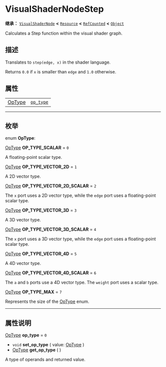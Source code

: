 <!-- ⚠ 请勿编辑本文件 ⚠ -->
<!-- 本文档使用脚本从 WeDot 引擎源码仓库生成。 -->
<!-- 生成脚本：https://github.com/WeDot-Engine/WeDot/tree/master/doc/tools/make_md.py； -->
<!-- 原文件：https://github.com/WeDot-Engine/WeDot/tree/master/doc/classes/VisualShaderNodeStep.xml。 -->

<div id="_class_visualshadernodestep"></div>

# VisualShaderNodeStep

**继承：** [`VisualShaderNode`](class_visualshadernode.md) **<** [`Resource`](class_resource.md) **<** [`RefCounted`](class_refcounted.md) **<** [`Object`](class_object.md)

Calculates a Step function within the visual shader graph.

## 描述

Translates to `step(edge, x)` in the shader language.

Returns `0.0` if `x` is smaller than `edge` and `1.0` otherwise.

## 属性

|||
|:-:|:--|
| [OpType](#enum_visualshadernodestep_optype) | [`op_type`](class_visualshadernodestep.md#class_visualshadernodestep_property_op_type) | ``0`` |

<!-- rst-class:: classref-section-separator -->

---

## 枚举

<div id="_class_enum_visualshadernodestep_optype"></div>

enum **OpType**: <div id="enum_visualshadernodestep_optype"></div>

<div id="_class_visualshadernodestep_constant_op_type_scalar"></div>

[OpType](#enum_visualshadernodestep_optype) **OP_TYPE_SCALAR** = ``0``

A floating-point scalar type.

<div id="_class_visualshadernodestep_constant_op_type_vector_2d"></div>

[OpType](#enum_visualshadernodestep_optype) **OP_TYPE_VECTOR_2D** = ``1``

A 2D vector type.

<div id="_class_visualshadernodestep_constant_op_type_vector_2d_scalar"></div>

[OpType](#enum_visualshadernodestep_optype) **OP_TYPE_VECTOR_2D_SCALAR** = ``2``

The `x` port uses a 2D vector type, while the `edge` port uses a floating-point scalar type.

<div id="_class_visualshadernodestep_constant_op_type_vector_3d"></div>

[OpType](#enum_visualshadernodestep_optype) **OP_TYPE_VECTOR_3D** = ``3``

A 3D vector type.

<div id="_class_visualshadernodestep_constant_op_type_vector_3d_scalar"></div>

[OpType](#enum_visualshadernodestep_optype) **OP_TYPE_VECTOR_3D_SCALAR** = ``4``

The `x` port uses a 3D vector type, while the `edge` port uses a floating-point scalar type.

<div id="_class_visualshadernodestep_constant_op_type_vector_4d"></div>

[OpType](#enum_visualshadernodestep_optype) **OP_TYPE_VECTOR_4D** = ``5``

A 4D vector type.

<div id="_class_visualshadernodestep_constant_op_type_vector_4d_scalar"></div>

[OpType](#enum_visualshadernodestep_optype) **OP_TYPE_VECTOR_4D_SCALAR** = ``6``

The `a` and `b` ports use a 4D vector type. The `weight` port uses a scalar type.

<div id="_class_visualshadernodestep_constant_op_type_max"></div>

[OpType](#enum_visualshadernodestep_optype) **OP_TYPE_MAX** = ``7``

Represents the size of the [OpType](#enum_visualshadernodestep_optype) enum.

<!-- rst-class:: classref-section-separator -->

---

## 属性说明

<div id="_class_visualshadernodestep_property_op_type"></div>

[OpType](#enum_visualshadernodestep_optype) **op_type** = ``0`` <div id="class_visualshadernodestep_property_op_type"></div>

- `void` **set_op_type** ( value: [OpType](#enum_visualshadernodestep_optype) )
- [OpType](#enum_visualshadernodestep_optype) **get_op_type** ( )

A type of operands and returned value.

[^virtual]: 本方法通常需要用户覆盖才能生效。
[^const]: 本方法无副作用，不会修改该实例的任何成员变量。
[^vararg]: 本方法除了能接受在此处描述的参数外，还能够继续接受任意数量的参数。
[^constructor]: 本方法用于构造某个类型。
[^static]: 调用本方法无需实例，可直接使用类名进行调用。
[^operator]: 本方法描述的是使用本类型作为左操作数的有效运算符。
[^bitfield]: 这个值是由下列位标志构成位掩码的整数。
[^void]: 无返回值。
